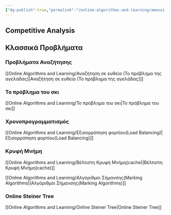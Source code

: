 ```yaml
---
{"dg-publish":true,"permalink":"/online-algorithms-and-learning/amesoi-algorithmoi-online-algorithms/","created":"2025-03-25T14:58:23.108+02:00","updated":"2025-03-28T12:41:40.881+02:00"}
---
```


## Competitive Analysis

## Kλασσικά Προβλήματα

### Προβλήματα Αναζήτησης

[[Online Algorithms and Learning/Αναζήτηση σε ευθεία (Το πρόβλημα της αγελάδας)\|Αναζήτηση σε ευθεία (Το πρόβλημα της αγελάδας)]]

### Το πρόβλημα του σκι

[[Online Algorithms and Learning/Το πρόβλημα του σκι\|Το πρόβλημα του σκι]]

### Χρονοπρογραμματισμός

[[Online Algorithms and Learning/Εξισορρόπηση φορτίου(Load Balancing)\|Εξισορρόπηση φορτίου(Load Balancing)]]

### Κρυφή Μνήμη

[[Online Algorithms and Learning/Βέλτιστη Κρυφή Μνήμη(cache)\|Βέλτιστη Κρυφή Μνήμη(cache)]]

[[Online Algorithms and Learning/Αλγόριθμοι Σήμανσης(Marking Algorithms)\|Αλγόριθμοι Σήμανσης(Marking Algorithms)]]

### Online Steiner Tree

[[Online Algorithms and Learning/Online Steiner Tree\|Online Steiner Tree]]

